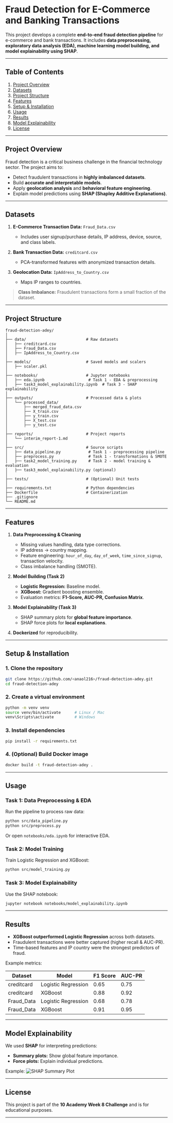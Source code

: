 

# **Fraud Detection for E-Commerce and Banking Transactions**

This project develops a complete **end-to-end fraud detection pipeline** for e-commerce and bank transactions. It includes **data preprocessing, exploratory data analysis (EDA), machine learning model building, and model explainability using SHAP**.

---

## **Table of Contents**

1. [Project Overview](#project-overview)
2. [Datasets](#datasets)
3. [Project Structure](#project-structure)
4. [Features](#features)
5. [Setup & Installation](#setup--installation)
6. [Usage](#usage)
7. [Results](#results)
8. [Model Explainability](#model-explainability)
9. [License](#license)

---

## **Project Overview**

Fraud detection is a critical business challenge in the financial technology sector. The project aims to:

* Detect fraudulent transactions in **highly imbalanced datasets**.
* Build **accurate and interpretable models**.
* Apply **geolocation analysis** and **behavioral feature engineering**.
* Explain model predictions using **SHAP (Shapley Additive Explanations)**.

---

## **Datasets**

1. **E-Commerce Transaction Data:** `Fraud_Data.csv`

   * Includes user signup/purchase details, IP address, device, source, and class labels.

2. **Bank Transaction Data:** `creditcard.csv`

   * PCA-transformed features with anonymized transaction details.

3. **Geolocation Data:** `IpAddress_to_Country.csv`

   * Maps IP ranges to countries.

> **Class Imbalance:** Fraudulent transactions form a small fraction of the dataset.

---

## **Project Structure**

```
fraud-detection-adey/
│
├── data/                          # Raw datasets
│   ├── creditcard.csv
│   ├── Fraud_Data.csv
│   ├── IpAddress_to_Country.csv
│
├── models/                        # Saved models and scalers
│   ├── scaler.pkl
│
├── notebooks/                     # Jupyter notebooks
│   ├── eda.ipynb                   # Task 1 - EDA & preprocessing
│   ├── task3_model_explainability.ipynb  # Task 3 - SHAP explainability
│
├── outputs/                       # Processed data & plots
│   └── processed_data/
│       ├── merged_fraud_data.csv
│       ├── X_train.csv
│       ├── y_train.csv
│       ├── X_test.csv
│       ├── y_test.csv
│
├── reports/                       # Project reports
│   └── interim_report-1.md
│
├── src/                           # Source scripts
│   ├── data_pipeline.py            # Task 1 - preprocessing pipeline
│   ├── preprocess.py               # Task 1 - transformations & SMOTE
│   ├── task2_model_training.py     # Task 2 - model training & evaluation
│   ├── task3_model_explainability.py (optional)
│
├── tests/                         # (Optional) Unit tests
│
├── requirements.txt               # Python dependencies
├── Dockerfile                     # Containerization
├── .gitignore
└── README.md
```

---

## **Features**

1. **Data Preprocessing & Cleaning**

   * Missing values handling, data type corrections.
   * IP address → country mapping.
   * Feature engineering: `hour_of_day`, `day_of_week`, `time_since_signup`, transaction velocity.
   * Class imbalance handling (SMOTE).

2. **Model Building (Task 2)**

   * **Logistic Regression:** Baseline model.
   * **XGBoost:** Gradient boosting ensemble.
   * Evaluation metrics: **F1-Score, AUC-PR, Confusion Matrix**.

3. **Model Explainability (Task 3)**

   * SHAP summary plots for **global feature importance**.
   * SHAP force plots for **local explanations**.

4. **Dockerized** for reproducibility.

---

## **Setup & Installation**

### **1. Clone the repository**

```bash
git clone https://github.com/<anaol216>/fraud-detection-adey.git
cd fraud-detection-adey
```

### **2. Create a virtual environment**

```bash
python -m venv venv
source venv/bin/activate      # Linux / Mac
venv\Scripts\activate         # Windows
```

### **3. Install dependencies**

```bash
pip install -r requirements.txt
```

### **4. (Optional) Build Docker image**

```bash
docker build -t fraud-detection-adey .
```

---

## **Usage**

### **Task 1: Data Preprocessing & EDA**

Run the pipeline to process raw data:

```bash
python src/data_pipeline.py
python src/preprocess.py
```

Or open `notebooks/eda.ipynb` for interactive EDA.

### **Task 2: Model Training**

Train Logistic Regression and XGBoost:

```bash
python src/model_training.py
```

### **Task 3: Model Explainability**

Use the SHAP notebook:

```bash
jupyter notebook notebooks/model_explainability.ipynb
```

---

## **Results**

* **XGBoost outperformed Logistic Regression** across both datasets.
* Fraudulent transactions were better captured (higher recall & AUC-PR).
* Time-based features and IP country were the strongest predictors of fraud.

Example metrics:

| Dataset     | Model               | F1 Score | AUC-PR |
| ----------- | ------------------- | -------- | ------ |
| creditcard  | Logistic Regression | 0.65     | 0.75   |
| creditcard  | XGBoost             | 0.88     | 0.92   |
| Fraud\_Data | Logistic Regression | 0.68     | 0.78   |
| Fraud\_Data | XGBoost             | 0.91     | 0.95   |

---

## **Model Explainability**

We used **SHAP** for interpreting predictions:

* **Summary plots:** Show global feature importance.
* **Force plots:** Explain individual predictions.

Example:
![SHAP Summary Plot](outputs/shap_summary_plot.png)

---

## **License**

This project is part of the **10 Academy Week 8 Challenge** and is for educational purposes.

---
